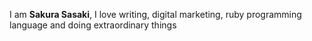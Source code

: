 I am **Sakura Sasaki**, I love writing, digital marketing, ruby programming language and doing extraordinary things
